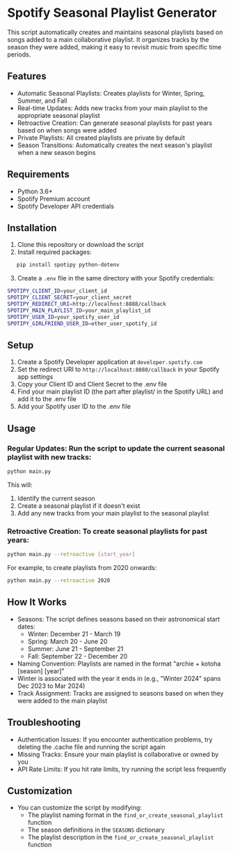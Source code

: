 # Spotify Seasonal Playlist Generator
This script automatically creates and maintains seasonal playlists based on songs added to a main collaborative playlist. It organizes tracks by the season they were added, making it easy to revisit music from specific time periods.

## Features

* Automatic Seasonal Playlists: Creates playlists for Winter, Spring, Summer, and Fall
* Real-time Updates: Adds new tracks from your main playlist to the appropriate seasonal playlist
* Retroactive Creation: Can generate seasonal playlists for past years based on when songs were added
* Private Playlists: All created playlists are private by default
* Season Transitions: Automatically creates the next season's playlist when a new season begins

## Requirements

* Python 3.6+
* Spotify Premium account
* Spotify Developer API credentials

## Installation

1. Clone this repository or download the script
2. Install required packages:

```bash
   pip install spotipy python-dotenv
```

3. Create a `.env` file in the same directory with your Spotify credentials:
   
```bash
SPOTIPY_CLIENT_ID=your_client_id
SPOTIPY_CLIENT_SECRET=your_client_secret
SPOTIPY_REDIRECT_URI=http://localhost:8888/callback
SPOTIPY_MAIN_PLAYLIST_ID=your_main_playlist_id
SPOTIPY_USER_ID=your_spotify_user_id
SPOTIPY_GIRLFRIEND_USER_ID=other_user_spotify_id
```

## Setup
1. Create a Spotify Developer application at `developer.spotify.com`
2. Set the redirect URI to `http://localhost:8888/callback` in your Spotify app settings
3. Copy your Client ID and Client Secret to the .env file
4. Find your main playlist ID (the part after playlist/ in the Spotify URL) and add it to the .env file
5. Add your Spotify user ID to the .env file

## Usage

### Regular Updates: Run the script to update the current seasonal playlist with new tracks:
  
```bash
python main.py
```

This will:

1. Identify the current season
2. Create a seasonal playlist if it doesn't exist
3. Add any new tracks from your main playlist to the seasonal playlist

### Retroactive Creation: To create seasonal playlists for past years:

```bash
python main.py --retroactive [start_year]
```

For example, to create playlists from 2020 onwards:

```bash
python main.py --retroactive 2020
```

## How It Works

* Seasons: The script defines seasons based on their astronomical start dates:
  * Winter: December 21 - March 19
  * Spring: March 20 - June 20
  * Summer: June 21 - September 21
  * Fall: September 22 - December 20
* Naming Convention: Playlists are named in the format "archie + kotoha [season] [year]"
* Winter is associated with the year it ends in (e.g., "Winter 2024" spans Dec 2023 to Mar 2024)
* Track Assignment: Tracks are assigned to seasons based on when they were added to the main playlist

## Troubleshooting

* Authentication Issues: If you encounter authentication problems, try deleting the .cache file and running the script again
* Missing Tracks: Ensure your main playlist is collaborative or owned by you
* API Rate Limits: If you hit rate limits, try running the script less frequently

## Customization

* You can customize the script by modifying:
  * The playlist naming format in the `find_or_create_seasonal_playlist` function
  * The season definitions in the `SEASONS` dictionary
  * The playlist description in the `find_or_create_seasonal_playlist` function
